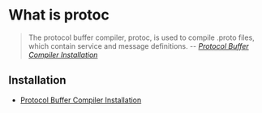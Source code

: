 # What is protoc

> The protocol buffer compiler, protoc, is used to compile .proto files, which contain service and message definitions.
> -- _[Protocol Buffer Compiler Installation]_

## Installation

- [Protocol Buffer Compiler Installation]

[Protocol Buffer Compiler Installation]: https://grpc.io/docs/protoc-installation/
